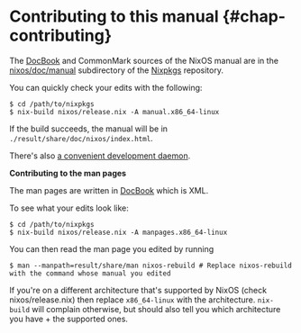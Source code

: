 # Contributing to this manual {#chap-contributing}

The [DocBook] and CommonMark sources of the NixOS manual are in the [nixos/doc/manual](https://github.com/NixOS/nixpkgs/tree/master/nixos/doc/manual) subdirectory of the [Nixpkgs](https://github.com/NixOS/nixpkgs) repository.

You can quickly check your edits with the following:

```ShellSession
$ cd /path/to/nixpkgs
$ nix-build nixos/release.nix -A manual.x86_64-linux
```

If the build succeeds, the manual will be in `./result/share/doc/nixos/index.html`.

There's also [a convenient development daemon](https://nixos.org/manual/nixpkgs/unstable/#sec-contributing-devmode).

**Contributing to the man pages**

The man pages are written in [DocBook] which is XML.

To see what your edits look like:

```ShellSession
$ cd /path/to/nixpkgs
$ nix-build nixos/release.nix -A manpages.x86_64-linux
```

You can then read the man page you edited by running

```ShellSession
$ man --manpath=result/share/man nixos-rebuild # Replace nixos-rebuild with the command whose manual you edited
```

If you're on a different architecture that's supported by NixOS (check nixos/release.nix) then replace `x86_64-linux` with the architecture.
`nix-build` will complain otherwise, but should also tell you which architecture you have + the supported ones.

[DocBook]: https://en.wikipedia.org/wiki/DocBook
